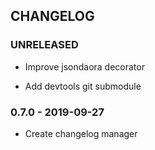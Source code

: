 ## CHANGELOG

### UNRELEASED

 - Improve jsondaora decorator

 - Add devtools git submodule

### 0.7.0 - 2019-09-27

 - Create changelog manager
